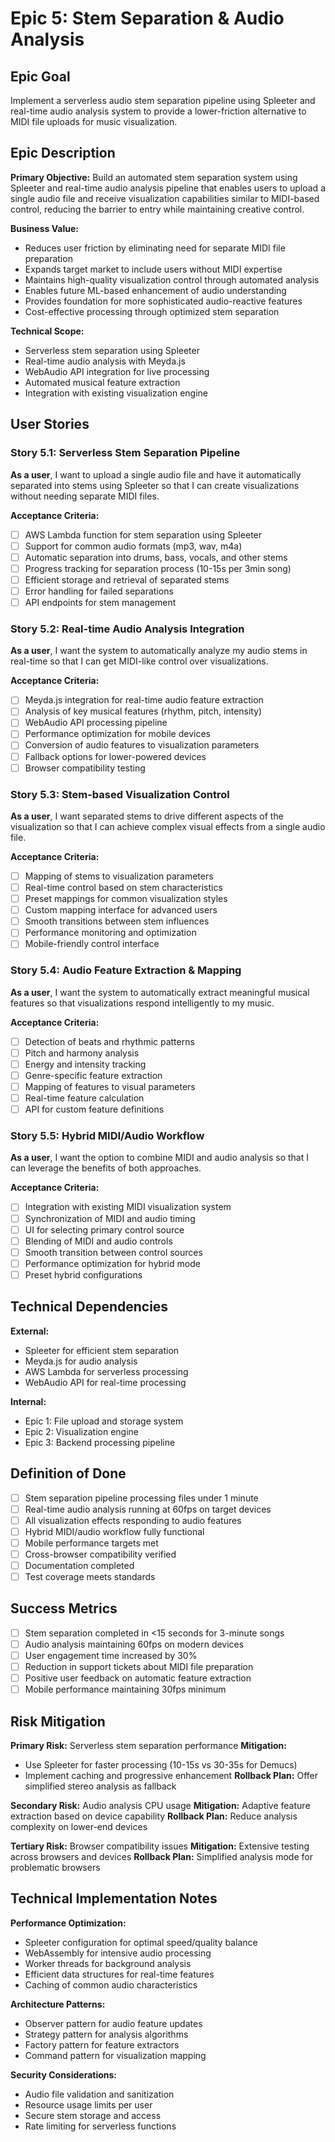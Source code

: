 # Epic 5: Stem Separation & Audio Analysis

## Epic Goal

Implement a serverless audio stem separation pipeline using Spleeter and real-time audio analysis system to provide a lower-friction alternative to MIDI file uploads for music visualization.

## Epic Description

**Primary Objective:** Build an automated stem separation system using Spleeter and real-time audio analysis pipeline that enables users to upload a single audio file and receive visualization capabilities similar to MIDI-based control, reducing the barrier to entry while maintaining creative control.

**Business Value:**
- Reduces user friction by eliminating need for separate MIDI file preparation
- Expands target market to include users without MIDI expertise
- Maintains high-quality visualization control through automated analysis
- Enables future ML-based enhancement of audio understanding
- Provides foundation for more sophisticated audio-reactive features
- Cost-effective processing through optimized stem separation

**Technical Scope:**
- Serverless stem separation using Spleeter
- Real-time audio analysis with Meyda.js
- WebAudio API integration for live processing
- Automated musical feature extraction
- Integration with existing visualization engine

## User Stories

### Story 5.1: Serverless Stem Separation Pipeline
**As a user**, I want to upload a single audio file and have it automatically separated into stems using Spleeter so that I can create visualizations without needing separate MIDI files.

**Acceptance Criteria:**
- [ ] AWS Lambda function for stem separation using Spleeter
- [ ] Support for common audio formats (mp3, wav, m4a)
- [ ] Automatic separation into drums, bass, vocals, and other stems
- [ ] Progress tracking for separation process (10-15s per 3min song)
- [ ] Efficient storage and retrieval of separated stems
- [ ] Error handling for failed separations
- [ ] API endpoints for stem management

### Story 5.2: Real-time Audio Analysis Integration
**As a user**, I want the system to automatically analyze my audio stems in real-time so that I can get MIDI-like control over visualizations.

**Acceptance Criteria:**
- [ ] Meyda.js integration for real-time audio feature extraction
- [ ] Analysis of key musical features (rhythm, pitch, intensity)
- [ ] WebAudio API processing pipeline
- [ ] Performance optimization for mobile devices
- [ ] Conversion of audio features to visualization parameters
- [ ] Fallback options for lower-powered devices
- [ ] Browser compatibility testing

### Story 5.3: Stem-based Visualization Control
**As a user**, I want separated stems to drive different aspects of the visualization so that I can achieve complex visual effects from a single audio file.

**Acceptance Criteria:**
- [ ] Mapping of stems to visualization parameters
- [ ] Real-time control based on stem characteristics
- [ ] Preset mappings for common visualization styles
- [ ] Custom mapping interface for advanced users
- [ ] Smooth transitions between stem influences
- [ ] Performance monitoring and optimization
- [ ] Mobile-friendly control interface

### Story 5.4: Audio Feature Extraction & Mapping
**As a user**, I want the system to automatically extract meaningful musical features so that visualizations respond intelligently to my music.

**Acceptance Criteria:**
- [ ] Detection of beats and rhythmic patterns
- [ ] Pitch and harmony analysis
- [ ] Energy and intensity tracking
- [ ] Genre-specific feature extraction
- [ ] Mapping of features to visual parameters
- [ ] Real-time feature calculation
- [ ] API for custom feature definitions

### Story 5.5: Hybrid MIDI/Audio Workflow
**As a user**, I want the option to combine MIDI and audio analysis so that I can leverage the benefits of both approaches.

**Acceptance Criteria:**
- [ ] Integration with existing MIDI visualization system
- [ ] Synchronization of MIDI and audio timing
- [ ] UI for selecting primary control source
- [ ] Blending of MIDI and audio controls
- [ ] Smooth transition between control sources
- [ ] Performance optimization for hybrid mode
- [ ] Preset hybrid configurations

## Technical Dependencies

**External:**
- Spleeter for efficient stem separation
- Meyda.js for audio analysis
- AWS Lambda for serverless processing
- WebAudio API for real-time processing

**Internal:**
- Epic 1: File upload and storage system
- Epic 2: Visualization engine
- Epic 3: Backend processing pipeline

## Definition of Done

- [ ] Stem separation pipeline processing files under 1 minute
- [ ] Real-time audio analysis running at 60fps on target devices
- [ ] All visualization effects responding to audio features
- [ ] Hybrid MIDI/audio workflow fully functional
- [ ] Mobile performance targets met
- [ ] Cross-browser compatibility verified
- [ ] Documentation completed
- [ ] Test coverage meets standards

## Success Metrics

- [ ] Stem separation completed in <15 seconds for 3-minute songs
- [ ] Audio analysis maintaining 60fps on modern devices
- [ ] User engagement time increased by 30%
- [ ] Reduction in support tickets about MIDI file preparation
- [ ] Positive user feedback on automatic feature extraction
- [ ] Mobile performance maintaining 30fps minimum

## Risk Mitigation

**Primary Risk:** Serverless stem separation performance
**Mitigation:** 
- Use Spleeter for faster processing (10-15s vs 30-35s for Demucs)
- Implement caching and progressive enhancement
**Rollback Plan:** Offer simplified stereo analysis as fallback

**Secondary Risk:** Audio analysis CPU usage
**Mitigation:** Adaptive feature extraction based on device capability
**Rollback Plan:** Reduce analysis complexity on lower-end devices

**Tertiary Risk:** Browser compatibility issues
**Mitigation:** Extensive testing across browsers and devices
**Rollback Plan:** Simplified analysis mode for problematic browsers

## Technical Implementation Notes

**Performance Optimization:**
- Spleeter configuration for optimal speed/quality balance
- WebAssembly for intensive audio processing
- Worker threads for background analysis
- Efficient data structures for real-time features
- Caching of common audio characteristics

**Architecture Patterns:**
- Observer pattern for audio feature updates
- Strategy pattern for analysis algorithms
- Factory pattern for feature extractors
- Command pattern for visualization mapping

**Security Considerations:**
- Audio file validation and sanitization
- Resource usage limits per user
- Secure stem storage and access
- Rate limiting for serverless functions 